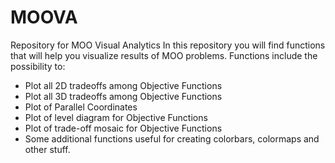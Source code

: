 # MOOVA
Repository for MOO Visual Analytics
In this repository you will find functions that will help you visualize results of MOO problems.
Functions include the possibility to:

- Plot all 2D tradeoffs among Objective Functions
- Plot all 3D tradeoffs among Objective Functions
- Plot of Parallel Coordinates
- Plot of level diagram for Objective Functions
- Plot of trade-off mosaic for Objective Functions
- Some additional functions useful for creating colorbars, colormaps and other stuff.
